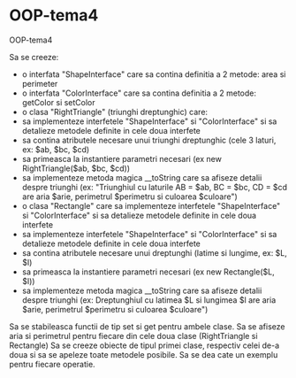 # OOP-tema4
OOP-tema4

 Sa se creeze:
- o interfata "ShapeInterface" care sa contina definitia a 2 metode: area si perimeter
- o interfata "ColorInterface" care sa contina definitia a 2 metode: getColor si setColor
- o clasa "RightTriangle" (triunghi dreptunghic) care:
- sa implementeze interfetele "ShapeInterface" si "ColorInterface" si sa detalieze metodele definite in cele doua interfete
- sa contina atributele necesare unui triunghi dreptunghic (cele 3 laturi, ex: $ab, $bc, $cd)
- sa primeasca la instantiere parametri necesari (ex new RightTriangle($ab, $bc, $cd))
- sa implementeze metoda magica __toString care sa afiseze detalii despre triunghi (ex: "Triunghiul cu laturile AB = $ab, BC = $bc, CD = $cd are aria $arie, perimetrul $perimetru si culoarea $culoare")
- o clasa "Rectangle" care sa implementeze interfetele "ShapeInterface" si "ColorInterface" si sa detalieze metodele definite in cele doua interfete
- sa implementeze interfetele "ShapeInterface" si "ColorInterface" si sa detalieze metodele definite in cele doua interfete
- sa contina atributele necesare unui dreptunghi (latime si lungime, ex: $L, $l)
- sa primeasca la instantiere parametri necesari (ex new Rectangle($L, $l))
- sa implementeze metoda magica __toString care sa afiseze detalii despre triunghi (ex: Dreptunghiul cu latimea $L si lungimea $l are aria $arie, perimetrul $perimetru si culoarea $culoare")

Sa se stabileasca functii de tip set si get pentru ambele clase.
Sa se afiseze aria si perimetrul pentru fiecare din cele doua clase (RightTriangle si Rectangle)
Sa se creeze obiecte de tipul primei clase, respectiv celei de-a doua si sa se apeleze toate metodele posibile.
Sa se dea cate un exemplu pentru fiecare operatie.
